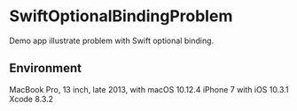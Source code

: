# SwiftOptionalBindingProblem
Demo app illustrate problem with Swift optional binding.

## Environment

MacBook Pro, 13 inch, late 2013, with macOS 10.12.4
iPhone 7 with iOS 10.3.1
Xcode 8.3.2


